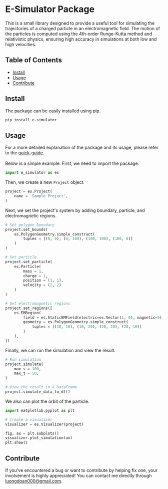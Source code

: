 # E-Simulator Package

 This is a small library designed to provide a useful tool for simulating the trajectories of a charged particle in an electromagnetic field. The motion of the particles is computed using the 4th-order Runge-Kutta method and relativistic physics, ensuring high accuracy in simulations at both low and high velocities.

## Table of Contents

- [Install](#install)
- [Usage](#usage)
- [Contribute](#contribute)

## Install

The package can be easily installed using pip.

```bash
pip install e-simulator
```

## Usage

For a more detailed explanation of the package and its usage, please refer to the [quick-guide]().<br><br>
Below is a simple example. First, we need to import the package.

```python
import e_simulator as es
```

Then, we create a new `Project` object.
    
```python
project = es.Project(
    name = 'Sample Project',
)
```

Next, we set the project's system by adding boundary, particle, and electromagnetic regions.

```python
# Set polygon boundary
project.set_bounds(
    es.PolygonGeometry.simple_construct(
        tuples = [(0, 0), (0, 100), (100, 100), (100, 0)]
    )
)

# Set particle
project.set_particle(
    es.Particle(
        mass = 1,
        charge = 1,
        position = (1, 1),
        velocity = (2, 2)
    )
)

# Set electromagnetic regions
project.set_regions([
    es.EMRegion( 
        field = es.StaticEMField(electric=es.Vector(1, 0), magnetic=5),
        geometry = es.PolygonGeometry.simple_construct(
            tuples = [(10, 10), (10, 20), (20, 20), (20, 10)]
        )
    ), 
])
```

Finally, we can run the simulation and view the result.

```python
# Run simulation
project.simulate(
    max_s = 100,
    max_t = 50,
)

# View the result in a DataFrame
project.simulate_data_to_df()
```

We also can plot the orbit of the particle.

```python
import matplotlib.pyplot as plt

# Create a visualizer
visualizer = es.Visualizer(project)

fig, ax = plt.subplots()
visualizer.plot_simulation(ax)
plt.show()
```

## Contribute
If you've encountered a bug or want to contribute by helping fix one, your involvement is highly appreciated! You can contact me directly through [luongdoan000@gmail.com]().